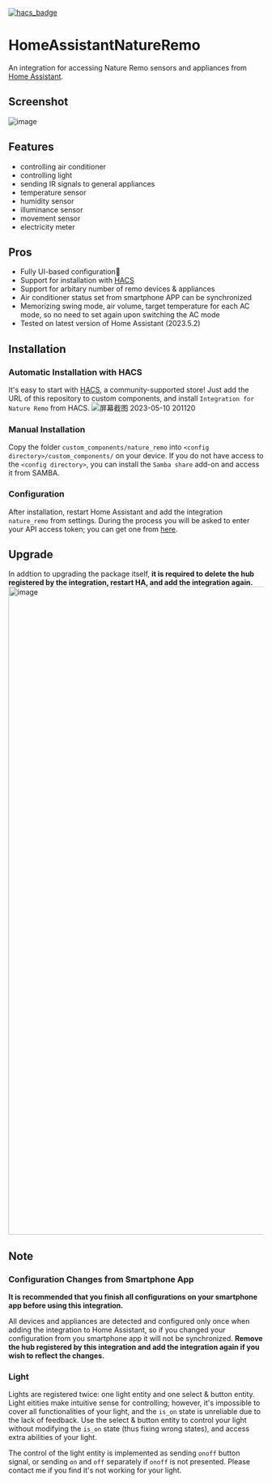 [![hacs_badge](https://img.shields.io/badge/HACS-Custom-41BDF5.svg?style=for-the-badge)](https://github.com/hacs/integration)

# HomeAssistantNatureRemo
An integration for accessing Nature Remo sensors and appliances from [Home Assistant](https://www.home-assistant.io/).

## Screenshot
![image](https://user-images.githubusercontent.com/69963492/236665821-5efbe795-638a-4de5-9b4d-afa97840813d.png)

## Features
* controlling air conditioner
* controlling light
* sending IR signals to general appliances
* temperature sensor
* humidity sensor
* illuminance sensor
* movement sensor
* electricity meter

## Pros
* Fully UI-based configuration🤗
* Support for installation with [HACS](https://hacs.xyz/)
* Support for arbitary number of remo devices & appliances
* Air conditioner status set from smartphone APP can be synchronized
* Memorizing swing mode, air volume, target temperature for each AC mode, so no need to set again upon switching the AC mode
* Tested on latest version of Home Assistant (2023.5.2)

## Installation
### Automatic Installation with HACS
It's easy to start with [HACS](https://hacs.xyz/), a community-supported store! Just add the URL of this repository to custom components, and install `Integration for Nature Remo` from HACS.
![屏幕截图 2023-05-10 201120](https://github.com/Haoyu-UT/HomeAssistantNatureRemo/assets/69963492/af9ace4f-c2cb-4c73-b684-ca065cfc743c)

### Manual Installation
Copy the folder `custom_components/nature_remo` into `<config directory>/custom_components/` on your device. If you do not have access to the `<config directory>`, you can install the `Samba share` add-on and access it from SAMBA.

### Configuration
After installation, restart Home Assistant and add the integration `nature_remo` from settings. During the process you will be asked to enter your API access token; you can get one from [here](https://home.nature.global/).

## Upgrade
In addtion to upgrading the package itself, **it is required to delete the hub registered by the integration, restart HA, and add the integration again.**
<img width="1278" alt="image" src="https://github.com/Haoyu-UT/HomeAssistantNatureRemo/assets/69963492/8d4b0166-f6f0-4105-a933-2f642492eb44">


## Note
### Configuration Changes from Smartphone App
**It is recommended that you finish all configurations on your smartphone app before using this integration.**

All devices and appliances are detected and configured only once when adding the integration to Home Assistant, so if you changed your configuration from you smartphone app it will not be synchronized. **Remove the hub registered by this integration and add the integration again if you wish to reflect the changes.**

### Light
Lights are registered twice: one light entity and one select & button entity. Light eitities make intuitive sense for controlling; however, it's impossible to cover all functionalities of your light, and the `is_on` state is unreliable due to the lack of feedback. Use the select & button entity to control your light without modifying the `is_on` state (thus fixing wrong states), and access extra abilities of your light.

The control of the light entity is implemented as sending `onoff` button signal, or sending `on` and `off` separately if `onoff` is not presented. Please contact me if you find it's not working for your light.
